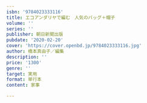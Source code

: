 ```yaml
---
isbn: '9784023333116'
title: エコアンダリヤで編む　人気のバッグ＋帽子
volume: ''
series: ''
publisher: 朝日新聞出版
pubdate: '2020-02-20'
cover: 'https://cover.openbd.jp/9784023333116.jpg'
author: 橋本真由子／編集
description: ''
price: '1300'
genre: ''
target: 実用
format: 単行本
content: 家事

---
```

